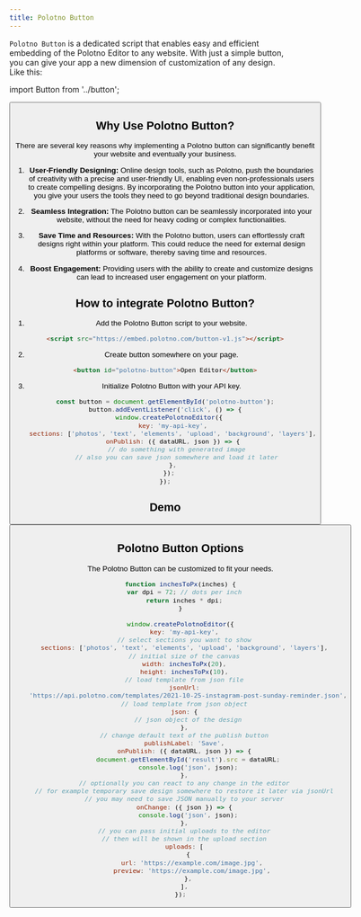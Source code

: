 ```yaml
---
title: Polotno Button
---
```


`Polotno Button` is a dedicated script that enables easy and efficient embedding of the Polotno Editor to any website. With just a simple button, you can give your app a new dimension of customization of any design. Like this:

import Button from '../button';

<Button />

## Why Use Polotno Button?

There are several key reasons why implementing a Polotno button can significantly benefit your website and eventually your business.

1. **User-Friendly Designing:** Online design tools, such as Polotno, push the boundaries of creativity with a precise and user-friendly UI, enabling even non-professionals users to create compelling designs. By incorporating the Polotno button into your application, you give your users the tools they need to go beyond traditional design boundaries.

2. **Seamless Integration:** The Polotno button can be seamlessly incorporated into your website, without the need for heavy coding or complex functionalities.

3. **Save Time and Resources:** With the Polotno button, users can effortlessly craft designs right within your platform. This could reduce the need for external design platforms or software, thereby saving time and resources.

4. **Boost Engagement:** Providing users with the ability to create and customize designs can lead to increased user engagement on your platform.

## How to integrate Polotno Button?

1. Add the Polotno Button script to your website.

```html
<script src="https://embed.polotno.com/button-v1.js"></script>
```

2. Create button somewhere on your page.

```html
<button id="polotno-button">Open Editor</button>
```

3. Initialize Polotno Button with your API key.

```js
const button = document.getElementById('polotno-button');
button.addEventListener('click', () => {
  window.createPolotnoEditor({
    key: 'my-api-key',
    sections: ['photos', 'text', 'elements', 'upload', 'background', 'layers'],
    onPublish: ({ dataURL, json }) => {
      // do something with generated image
      // also you can save json somewhere and load it later
    },
  });
});
```

## Demo

<Button showResult />

## Polotno Button Options

The Polotno Button can be customized to fit your needs.

```js
function inchesToPx(inches) {
  var dpi = 72; // dots per inch
  return inches * dpi;
}

window.createPolotnoEditor({
  key: 'my-api-key',
  // select sections you want to show
  sections: ['photos', 'text', 'elements', 'upload', 'background', 'layers'],
  // initial size of the canvas
  width: inchesToPx(20),
  height: inchesToPx(10),
  // load template from json file
  jsonUrl:
    'https://api.polotno.com/templates/2021-10-25-instagram-post-sunday-reminder.json',
  // load template from json object
  json: {
    // json object of the design
  },
  // change default text of the publish button
  publishLabel: 'Save',
  onPublish: ({ dataURL, json }) => {
    document.getElementById('result').src = dataURL;
    console.log('json', json);
  },
  // optionally you can react to any change in the editor
  // for example temporary save design somewhere to restore it later via jsonUrl
  // you may need to save JSON manually to your server
  onChange: ({ json }) => {
    console.log('json', json);
  },
  // you can pass initial uploads to the editor
  // then will be shown in the upload section
  uploads: [
    {
      url: 'https://example.com/image.jpg',
      preview: 'https://example.com/image.jpg',
    },
  ],
});
```
